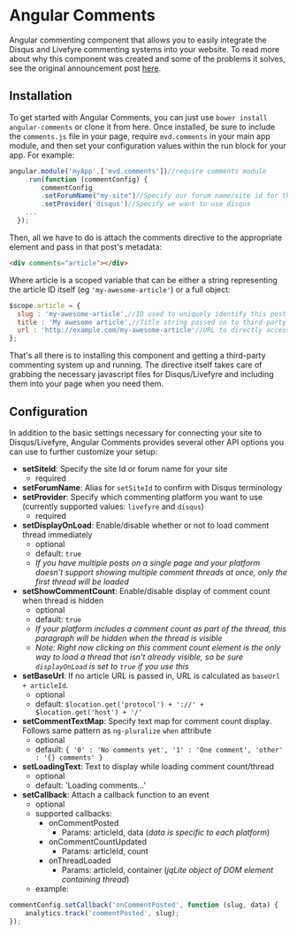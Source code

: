 # Angular Comments

Angular commenting component that allows you to easily integrate the Disqus and Livefyre commenting systems into your website. To read more about why this component was created and some of the problems it solves, see the original announcement post [here](http://www.mrvdot.com/all/multi-platform-commenting-with-angular/).

## Installation
To get started with Angular Comments, you can just use `bower install angular-comments` or clone it from here. Once installed, be sure to include the `comments.js` file in your page, require `mvd.comments` in your main app module, and then set your configuration values within the run block for your app. For example:

```javascript
angular.module('myApp',['mvd.comments'])//require comments module
    .run(function (commentConfig) {
        commentConfig
        .setForumName("my-site")//Specify our forum name/site id for this site
        .setProvider('disqus')//Specify we want to use disqus
    ...
  });
```

Then, all we have to do is attach the comments directive to the appropriate element and pass in that post's metadata:

```html
<div comments="article"></div>
```

Where article is a scoped variable that can be either a string representing the article ID itself (eg `'my-awesome-article'`) or a full object:

```javascript
$scope.article = {
  slug : 'my-awesome-article',//ID used to uniquely identify this post for livefyre/disqus
  title : 'My awesome article',//Title string passed on to third-party service
  url : 'http://example.com/my-awesome-article'//URL to directly access this post
};
```

That's all there is to installing this component and getting a third-party commenting system up and running. The directive itself takes care of grabbing the necessary javascript files for Disqus/Livefyre and including them into your page when you need them.

## Configuration

In addition to the basic settings necessary for connecting your site to Disqus/Livefyre, Angular Comments provides several other API options you can use to further customize your setup:

* **setSiteId**: Specify the site Id or forum name for your site
    * required
* **setForumName**: Alias for `setSiteId` to confirm with Disqus terminology
* **setProvider**: Specify which commenting platform you want to use (currently supported values: `livefyre` and `disqus`)
    * required
* **setDisplayOnLoad**: Enable/disable whether or not to load comment thread immediately
    * optional
    * default: `true`
    * _If you have multiple posts on a single page and your platform doesn't support showing multiple comment threads at once, only the first thread will be loaded_
* **setShowCommentCount**: Enable/disable display of comment count when thread is hidden
    * optional
    * default: `true`
    * _If your platform includes a comment count as part of the thread, this paragraph will be hidden when the thread is visible_
    * _Note: Right now clicking on this comment count element is the only way to load a thread that isn't already visible, so be sure `displayOnLoad` is set to `true` if you use this_
* **setBaseUrl**: If no article URL is passed in, URL is calculated as `baseUrl + articleId`.
    * optional
    * default: `$location.get('protocol') + '://' + $location.get('host') + '/'`
* **setCommentTextMap**: Specify text map for comment count display. Follows same pattern as `ng-pluralize` `when` attribute
    * optional
    * default: `{
        '0' : 'No comments yet',
        '1' : 'One comment',
        'other' : '{} comments'
      }`
* **setLoadingText**: Text to display while loading comment count/thread
    * optional
    * default: 'Loading comments...'
* **setCallback**: Attach a callback function to an event
    * optional
    * supported callbacks: 
        * onCommentPosted
            * Params: articleId, data (_data is specific to each platform_)
        * onCommentCountUpdated
            * Params: articleId, count
        * onThreadLoaded
            * Params: articleId, container (_jqLite object of DOM element containing thread_)
    * example:

```javascript
commentConfig.setCallback('onCommentPosted', function (slug, data) {
    analytics.track('commentPosted', slug);
});
```